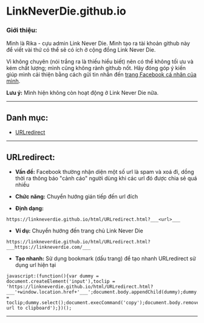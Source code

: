 # LinkNeverDie.github.io
 
### Giới thiệu:
Mình là Rika - cựu admin Link Never Die. Mình tạo ra tài khoản github này để viết vài thứ có thể sẽ có ích ở cộng đồng Link Never Die.

Vì không chuyên (nói trắng ra là thiếu hiểu biết) nên có thể không tối ưu và kém chất lượng; mình cũng không rành github nốt. Hãy đóng góp ý kiến giúp mình cải thiện bằng cách gửi tin nhắn đến [trang Facebook cá nhân của mình](https://www.facebook.com/NguyenThaoRi "Rika Nguyễn").

__Lưu ý:__ Mình hiện không còn hoạt động ở Link Never Die nữa.

---
## Danh mục:
- [URLredirect](#urlredirect)
---
## URLredirect:

- __Vấn đề:__ Facebook thường nhận diện một số url là spam và xoá đi, dồng thời ra thông báo "cảnh cáo" người dùng khi các url đó được chia sẻ quá nhiều

- __Chức năng:__ Chuyển hướng gián tiếp đến url đích

* __Định dạng:__ 
```
https://linkneverdie.github.io/html/URLredirect.html?___<url>___
```

- __Ví dụ:__ Chuyển hướng đến trang chủ Link Never Die

```
https://linkneverdie.github.io/html/URLredirect.html?___https://linkneverdie.com/___
```

- __Tạo nhanh:__ Sử dụng bookmark (dấu trang) để tạo nhanh URLredirect sử dụng url hiện tại
```
javascript:(function(){var dummy = document.createElement('input'),toclip = 'https://linkneverdie.github.io/html/URLredirect.html?___'+window.location.href+'___';document.body.appendChild(dummy);dummy.value = toclip;dummy.select();document.execCommand('copy');document.body.removeChild(dummy);alert('Generated url to clipboard');})();
```
---

